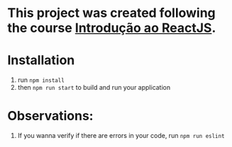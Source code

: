 # This project was created following the course [Introdução ao ReactJS](https://web.digitalinnovation.one/course/introducao-ao-reactjs/learning/01818f0a-18b2-4023-a555-57ebefba56af/).

# Installation
1. run `npm install`
2. then `npm run start` to build and run your application


# Observations:
1. If you wanna verify if there are errors in your code, run `npm run eslint`